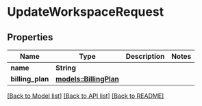 # UpdateWorkspaceRequest

## Properties

Name | Type | Description | Notes
------------ | ------------- | ------------- | -------------
**name** | **String** |  | 
**billing_plan** | [**models::BillingPlan**](BillingPlan.md) |  | 

[[Back to Model list]](../README.md#documentation-for-models) [[Back to API list]](../README.md#documentation-for-api-endpoints) [[Back to README]](../README.md)


